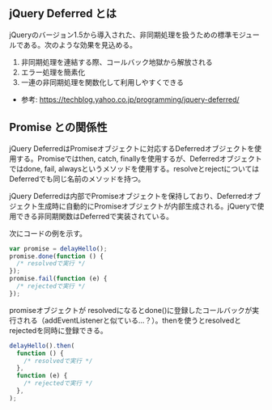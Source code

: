 ## jQuery Deferred とは

jQueryのバージョン1.5から導入された、非同期処理を扱うための標準モジュールである。次のような効果を見込める。

1. 非同期処理を連結する際、コールバック地獄から解放される
2. エラー処理を簡素化
3. 一連の非同期処理を関数化して利用しやすくできる

- 参考: https://techblog.yahoo.co.jp/programming/jquery-deferred/

## Promise との関係性

jQuery DeferredはPromiseオブジェクトに対応するDeferredオブジェクトを使用する。Promiseではthen, catch, finallyを使用するが、Deferredオブジェクトではdone, fail, alwaysというメソッドを使用する。resolveとrejectについてはDeferredでも同じ名前のメソッドを持つ。

jQuery Deferredは内部でPromiseオブジェクトを保持しており、Deferredオブジェクト生成時に自動的にPromiseオブジェクトが内部生成される。jQueryで使用できる非同期関数はDeferredで実装されている。

次にコードの例を示す。

```javascript
var promise = delayHello();
promise.done(function () {
  /* resolvedで実行 */
});
promise.fail(function (e) {
  /* rejectedで実行 */
});
```

promiseオブジェクトが resolvedになるとdone()に登録したコールバックが実行される（addEventListenerと似ている…？）。thenを使うとresolvedとrejectedを同時に登録できる。

```javascript
delayHello().then(
  function () {
    /* resolvedで実行 */
  },
  function (e) {
    /* rejectedで実行 */
  },
);
```
